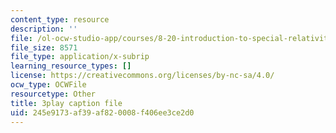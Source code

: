 ```yaml
---
content_type: resource
description: ''
file: /ol-ocw-studio-app/courses/8-20-introduction-to-special-relativity-january-iap-2021/245e9173af39af820008f406ee3ce2d0_XAt0dX5M-TA.srt
file_size: 8571
file_type: application/x-subrip
learning_resource_types: []
license: https://creativecommons.org/licenses/by-nc-sa/4.0/
ocw_type: OCWFile
resourcetype: Other
title: 3play caption file
uid: 245e9173-af39-af82-0008-f406ee3ce2d0
---
```


